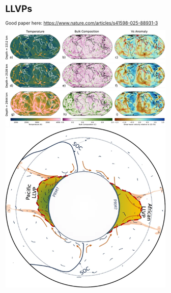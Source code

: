 # LLVPs

Good paper here: https://www.nature.com/articles/s41598-025-88931-3

![](img/llvp1.webp)
![](img/llvp2.webp)